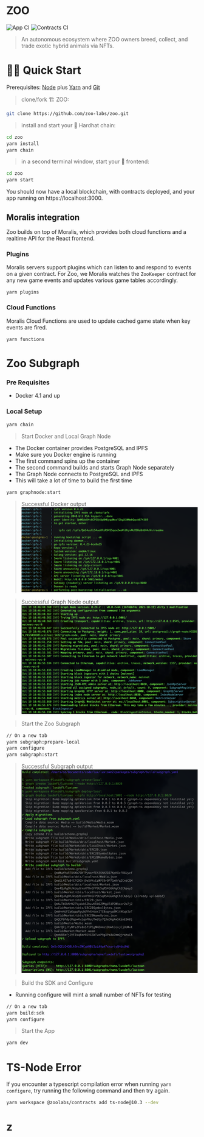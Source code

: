 # ZOO

![App CI](https://github.com/zoo-labs/zoo/actions/workflows/app.yml/badge.svg)
![Contracts CI](https://github.com/zoo-labs/zoo/actions/workflows/contracts.yml/badge.svg)

> An autonomous ecosystem where ZOO owners breed, collect, and trade exotic hybrid animals via NFTs.

# 🏄‍♂️ Quick Start

Prerequisites: [Node](https://nodejs.org/dist/latest-v12.x/) plus [Yarn](https://classic.yarnpkg.com/en/docs/install/) and [Git](https://git-scm.com/downloads)

> clone/fork 🏗 ZOO:

```bash
git clone https://github.com/zoo-labs/zoo.git
```

> install and start your 👷‍ Hardhat chain:

```bash
cd zoo
yarn install
yarn chain
```

> in a second terminal window, start your 📱 frontend:

```bash
cd zoo
yarn start
```

You should now have a local blockchain, with contracts deployed, and your app running on https://localhost:3000.

## Moralis integration

Zoo builds on top of Moralis, which provides both cloud functions and a realtime
API for the React frontend.

### Plugins

Moralis servers support plugins which can listen to and respond to events on a given
contract. For Zoo, we Moralis watches the `ZooKeeper` contract for any new game
events and updates various game tables accordingly.

```shell
yarn plugins
```

### Cloud Functions

Moralis Cloud Functions are used to update cached game state when key events are
fired.

```shell
yarn functions
```

# Zoo Subgraph

### Pre Requisites

- Docker 4.1 and up

### Local Setup

```bash
yarn chain
```

> Start Docker and Local Graph Node

- The Docker container provides PostgreSQL and IPFS
- Make sure you Docker engine is running
- The first command spins up the container
- The second command builds and starts Graph Node separately
- The Graph Node connects to PostgreSQL and IPFS
- This will take a lot of time to build the first time

```bash
yarn graphnode:start
```

> Successful Docker output
> ![](success-docker.png)

> Successful Graph Node output
> ![](success-graphnode.png)

> Start the Zoo Subgraph

```bash
// On a new tab
yarn subgraph:prepare-local
yarn configure
yarn subgraph:start
```

> Successful Subgraph output
> ![](success-subgraph.png)

> Build the SDK and Configure

- Running configure will mint a small number of NFTs for testing

```bash
// On a new tab
yarn build:sdk
yarn configure
```

> Start the App

```bash
yarn dev
```

# TS-Node Error

If you encounter a typescript compilation error when running `yarn configure`, try running the following command and then try again.

```bash
yarn workspace @zoolabs/contracts add ts-node@10.3 --dev
```
# z
